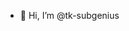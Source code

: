 - 👋 Hi, I’m @tk-subgenius
 

<!---
tk-subgenius/tk-subgenius is a ✨ special ✨ repository because its `README.md` (this file) appears on your GitHub profile.
You can click the Preview link to take a look at your changes.
--->
